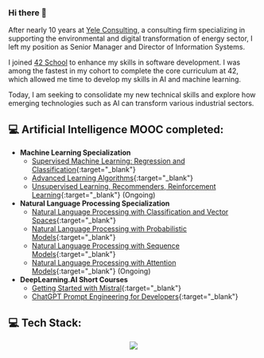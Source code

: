 ### Hi there 👋

After nearly 10 years at [Yele Consulting](https://www.yele.fr/), a consulting firm specializing in supporting the environmental and digital transformation of energy sector, I left my position as Senior Manager and Director of Information Systems.

I joined [42 School](https://42.fr/en/homepage/) to enhance my skills in software development. I was among the fastest in my cohort to complete the core curriculum at 42, which allowed me time to develop my skills in AI and machine learning.

Today, I am seeking to consolidate my new technical skills and explore how emerging technologies such as AI can transform various industrial sectors.

## 💻 Artificial Intelligence MOOC completed:
 - **Machine Learning Specialization**
     - [Supervised Machine Learning: Regression and Classification](https://www.coursera.org/account/accomplishments/verify/TAV6JRSK3FRZ){:target="_blank"}
     - [Advanced Learning Algorithms](https://www.coursera.org/account/accomplishments/verify/GS3K9PYHPJFQ){:target="_blank"}
     - [Unsupervised Learning, Recommenders, Reinforcement Learning](https://www.coursera.org/learn/unsupervised-learning-recommenders-reinforcement-learning?specialization=machine-learning-introduction){:target="_blank"} (Ongoing)
 - **Natural Language Processing Specialization**
     - [Natural Language Processing with Classification and Vector Spaces](https://www.coursera.org/account/accomplishments/verify/UF3V3SHSYGWC){:target="_blank"}
     - [Natural Language Processing with Probabilistic Models](https://www.coursera.org/account/accomplishments/verify/N3HCUCR673TG){:target="_blank"}
     - [Natural Language Processing with Sequence Models](https://www.coursera.org/account/accomplishments/verify/P2738AC6LFR3){:target="_blank"}
     - [Natural Language Processing with Attention Models](https://www.coursera.org/learn/attention-models-in-nlp?specialization=natural-language-processing){:target="_blank"} (Ongoing)
 - **DeepLearning.AI Short Courses**
     - [Getting Started with Mistral](https://learn.deeplearning.ai/accomplishments/46d58589-d6df-4b9c-a26b-cb37c4c6b874?usp=sharing){:target="_blank"}
     - [ChatGPT Prompt Engineering for Developers](https://learn.deeplearning.ai/courses/chatgpt-prompt-eng/){:target="_blank"}
   
## 💻 Tech Stack:

<p align="center">
    <a href="https://skillicons.dev">
    <img src="https://skillicons.dev/icons?i=python,c,cpp,js,ts,tensorflow,pytorch,sklearn,r,postgres,mysql,nodejs,nestjs,docker,git,&perline=50" />
    </a>
</p>

<!--
**mbocquel/mbocquel** is a ✨ _special_ ✨ repository because its `README.md` (this file) appears on your GitHub profile.

Here are some ideas to get you started:

- 🔭 I’m currently working on ...
- 🌱 I’m currently learning ...
- 👯 I’m looking to collaborate on ...
- 🤔 I’m looking for help with ...
- 💬 Ask me about ...
- 📫 How to reach me: ...
- 😄 Pronouns: ...
- ⚡ Fun fact: ...
-->
